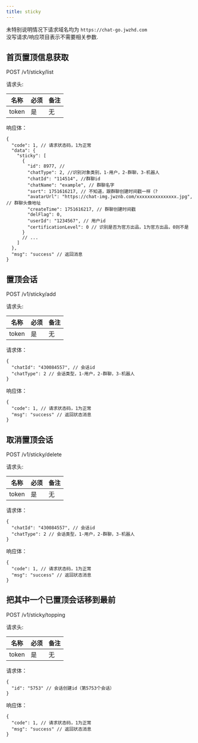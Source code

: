 ```yaml
---
title: sticky
---
```


未特别说明情况下请求域名均为 `https://chat-go.jwzhd.com`  
没写请求/响应项目表示不需要相关参数.  

## 首页置顶信息获取

POST /v1/sticky/list

请求头:  

|名称|必须|备注|
|-----|-----|-----|
|token|是|无|

响应体：

```JSONC
{
  "code": 1, // 请求状态码，1为正常
  "data": {
    "sticky": [
      {
        "id": 8977, // 
        "chatType": 2, //识别对象类别，1-用户，2-群聊，3-机器人
        "chatId": "114514", //群聊id
        "chatName": "example", // 群聊名字
        "sort": 1751616217, // 不知道，跟群聊创建时间戳一样（?
        "avatarUrl": "https://chat-img.jwznb.com/xxxxxxxxxxxxxxx.jpg", // 群聊头像地址
        "createTime": 1751616217, // 群聊创建时间戳
        "delFlag": 0,
        "userId": "1234567", // 用户id
        "certificationLevel": 0 // 识别是否为官方出品，1为官方出品，0则不是
      }
      // ...
    ]
  },
  "msg": "success" // 返回消息
}
```

## 置顶会话

POST /v1/sticky/add

请求头:  

|名称|必须|备注|
|-----|-----|-----|
|token|是|无|

请求体：

```JSONC
{
  "chatId": "430084557", // 会话id
  "chatType": 2 // 会话类型，1-用户，2-群聊，3-机器人
}
```

响应体：

```JSONC
{
  "code": 1, // 请求状态码，1为正常
  "msg": "success" // 返回状态消息
}
```

## 取消置顶会话

POST /v1/sticky/delete

请求头:  

|名称|必须|备注|
|-----|-----|-----|
|token|是|无|

请求体：

```JSONC
{
  "chatId": "430084557", // 会话id
  "chatType": 2 // 会话类型，1-用户，2-群聊，3-机器人
}
```

响应体：

```JSONC
{
  "code": 1, // 请求状态码，1为正常
  "msg": "success" // 返回状态消息
}
```

## 把其中一个已置顶会话移到最前

POST /v1/sticky/topping

请求头:  

|名称|必须|备注|
|-----|-----|-----|
|token|是|无|

请求体：

```JSONC
{
  "id": "5753" // 会话创建id（第5753个会话）
}
```

响应体：

```JSONC
{
  "code": 1, // 请求状态码，1为正常
  "msg": "success" // 返回状态消息
}
```
